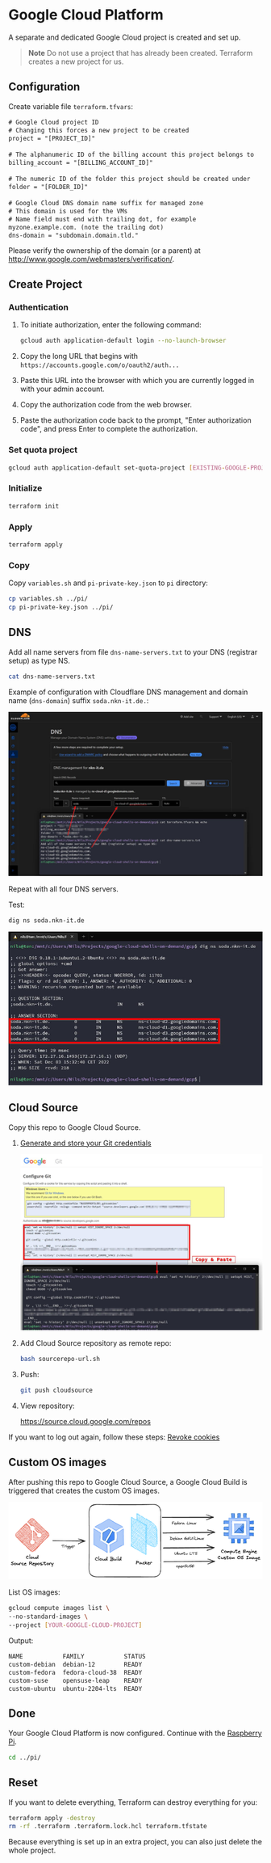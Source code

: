 # Google Cloud Platform

A separate and dedicated Google Cloud project is created and set up.

> **Note**
> Do not use a project that has already been created.
> Terraform creates a new project for us.

## Configuration

Create variable file `terraform.tfvars`:

```text
# Google Cloud project ID
# Changing this forces a new project to be created
project = "[PROJECT_ID]"

# The alphanumeric ID of the billing account this project belongs to
billing_account = "[BILLING_ACCOUNT_ID]"

# The numeric ID of the folder this project should be created under
folder = "[FOLDER_ID]"

# Google Cloud DNS domain name suffix for managed zone
# This domain is used for the VMs
# Name field must end with trailing dot, for example myzone.example.com. (note the trailing dot)
dns-domain = "subdomain.domain.tld."
```

Please verify the ownership of the domain (or a parent) at <http://www.google.com/webmasters/verification/>.

## Create Project

### Authentication

1. To initiate authorization, enter the following command:

	```bash
	gcloud auth application-default login --no-launch-browser
	```

1. Copy the long URL that begins with `https://accounts.google.com/o/oauth2/auth...`
1. Paste this URL into the browser with which you are currently logged in with your admin account.
1. Copy the authorization code from the web browser.
1. Paste the authorization code back to the prompt,
   "Enter authorization code", and press Enter to complete the authorization.

### Set quota project

```bash
gcloud auth application-default set-quota-project [EXISTING-GOOGLE-PROJECT]
```

### Initialize
	
```bash
terraform init
```

### Apply

```bash
terraform apply
```

### Copy

Copy `variables.sh` and `pi-private-key.json` to `pi` directory:

```bash
cp variables.sh ../pi/
cp pi-private-key.json ../pi/
```

## DNS

Add all name servers from file `dns-name-servers.txt` to your DNS (registrar setup) as type NS.

```bash
cat dns-name-servers.txt
```

Example of configuration with Cloudflare DNS management and domain name (`dns-domain`) suffix `soda.nkn-it.de.`:

![Screenshot: Cloudflace DNS management](../img/cloudflare-dns.jpg)

Repeat with all four DNS servers.

Test:

```bash
dig ns soda.nkn-it.de
```

![Screenshot: dig NS test](../img/dig-ns.jpg)

## Cloud Source

Copy this repo to Google Cloud Source.

1. [Generate and store your Git credentials](https://source.developers.google.com/auth/start?scopes=https://www.googleapis.com/auth/cloud-platform&state=1)

	![Screenshot: Configure Git](../img/cloudsource-git-auth.jpg)

1. Add Cloud Source repository as remote repo:
	
	```bash
	bash sourcerepo-url.sh
	```
1. Push:

	```bash
	git push cloudsource
	```

1. View repository:

	<https://source.cloud.google.com/repos>

If you want to log out again, follow these steps: [Revoke cookies](https://www.google.com/accounts/IssuedAuthSubTokens)

## Custom OS images

After pushing this repo to Google Cloud Source, a Google Cloud Build is triggered that creates the custom OS images.

![Image: Build custom OS images with Packer](../img/build-os-images.png)

List OS images:

```bash
gcloud compute images list \
--no-standard-images \
--project [YOUR-GOOGLE-CLOUD-PROJECT]
```

Output:

```text
NAME           FAMILY           STATUS
custom-debian  debian-12        READY
custom-fedora  fedora-cloud-38  READY
custom-suse    opensuse-leap    READY
custom-ubuntu  ubuntu-2204-lts  READY
```

## Done

Your Google Cloud Platform is now configured. Continue with the [Raspberry Pi](../pi/README.md).

```bash
cd ../pi/
```

## Reset

If you want to delete everything, Terraform can destroy everything for you:

```bash
terraform apply -destroy
rm -rf .terraform .terraform.lock.hcl terraform.tfstate
```

Because everything is set up in an extra project, you can also just delete the whole project.